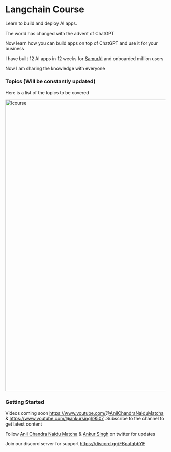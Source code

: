 # Langchain Course

Learn to build and deploy AI apps. 

The world has changed with the advent of ChatGPT

Now learn how you can build apps on top of ChatGPT and use it for your business

I have built 12 AI apps in 12 weeks for [SamurAI](thesamur.ai) and onboarded million users

Now I am sharing the knowledge with everyone

### Topics (Will be constantly updated)

Here is a list of the topics to be covered

<img width="917" alt="lcourse" src="https://github.com/SamurAIGPT/langchain-course/assets/4326215/a3c88853-e5b2-4557-b2d1-53c259830087">

### Getting Started

Videos coming soon https://www.youtube.com/@AnilChandraNaiduMatcha & https://www.youtube.com/@ankursingh9507
.Subscribe to the channel to get latest content

Follow [Anil Chandra Naidu Matcha](https://twitter.com/matchaman11) & [Ankur Singh](https://twitter.com/ankur_maker) on twitter for updates

Join our discord server for support https://discord.gg/FBpafqbbYF
